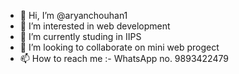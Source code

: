 - 👋 Hi, I’m @aryanchouhan1
- 👀 I’m interested in web development 
- 🌱 I’m currently studing in IIPS  
- 💞️ I’m looking to collaborate on mini web progect
- 📫 How to reach me :- WhatsApp no. 9893422479

<!---
aryanchouhan1/aryanchouhan1 is a ✨ special ✨ repository because its `README.md` (this file) appears on your GitHub profile.
You can click the Preview link to take a look at your changes.
--->
